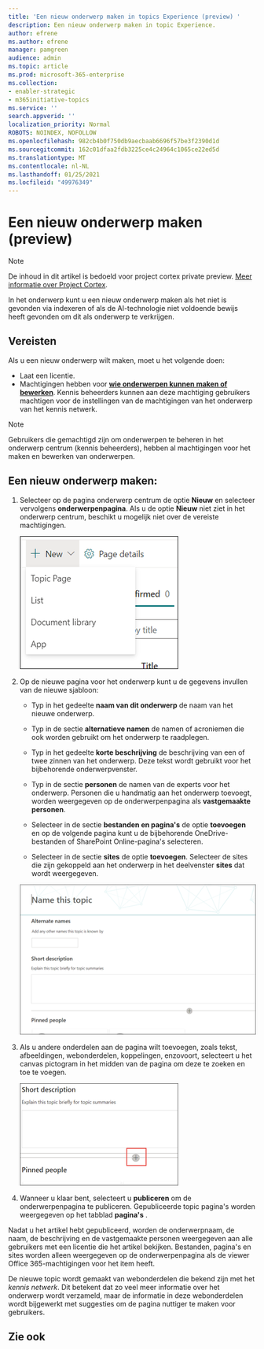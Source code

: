 ```yaml
---
title: 'Een nieuw onderwerp maken in topics Experience (preview) '
description: Een nieuw onderwerp maken in topic Experience.
author: efrene
ms.author: efrene
manager: pamgreen
audience: admin
ms.topic: article
ms.prod: microsoft-365-enterprise
ms.collection:
- enabler-strategic
- m365initiative-topics
ms.service: ''
search.appverid: ''
localization_priority: Normal
ROBOTS: NOINDEX, NOFOLLOW
ms.openlocfilehash: 982cb4b0f750db9aecbaab6696f57be3f2390d1d
ms.sourcegitcommit: 162c01dfaa2fdb3225ce4c24964c1065ce22ed5d
ms.translationtype: MT
ms.contentlocale: nl-NL
ms.lasthandoff: 01/25/2021
ms.locfileid: "49976349"
---
```

# <a name="create-a-new-topic-preview"></a>Een nieuw onderwerp maken (preview)

> [!Note] 
> De inhoud in dit artikel is bedoeld voor project cortex private preview. [Meer informatie over Project Cortex](https://aka.ms/projectcortex).

In het onderwerp kunt u een nieuw onderwerp maken als het niet is gevonden via indexeren of als de AI-technologie niet voldoende bewijs heeft gevonden om dit als onderwerp te verkrijgen.

## <a name="requirements"></a>Vereisten

Als u een nieuw onderwerp wilt maken, moet u het volgende doen:
- Laat een licentie.
- Machtigingen hebben voor [**wie onderwerpen kunnen maken of bewerken**](https://docs.microsoft.com/microsoft-365/knowledge/topic-experiences-user-permissions). Kennis beheerders kunnen aan deze machtiging gebruikers machtigen voor de instellingen van de machtigingen van het onderwerp van het kennis netwerk. 

> [!Note] 
> Gebruikers die gemachtigd zijn om onderwerpen te beheren in het onderwerp centrum (kennis beheerders), hebben al machtigingen voor het maken en bewerken van onderwerpen.

## <a name="to-create-a-new-topic"></a>Een nieuw onderwerp maken:

1. Selecteer op de pagina onderwerp centrum de optie **Nieuw** en selecteer vervolgens **onderwerpenpagina**. Als u de optie **Nieuw** niet ziet in het onderwerp centrum, beschikt u mogelijk niet over de vereiste machtigingen.

    ![Nieuw onderwerp](../media/knowledge-management/k-new-topic.png)

2. Op de nieuwe pagina voor het onderwerp kunt u de gegevens invullen van de nieuwe sjabloon:

    - Typ in het gedeelte **naam van dit onderwerp** de naam van het nieuwe onderwerp.
    
    - Typ in de sectie **alternatieve namen** de namen of acroniemen die ook worden gebruikt om het onderwerp te raadplegen.
    
    - Typ in het gedeelte **korte beschrijving** de beschrijving van een of twee zinnen van het onderwerp. Deze tekst wordt gebruikt voor het bijbehorende onderwerpvenster.
    
    - Typ in de sectie **personen** de namen van de experts voor het onderwerp. Personen die u handmatig aan het onderwerp toevoegt, worden weergegeven op de onderwerpenpagina als **vastgemaakte personen**.
    
    - Selecteer in de sectie **bestanden en pagina's** de optie **toevoegen** en op de volgende pagina kunt u de bijbehorende OneDrive-bestanden of SharePoint Online-pagina's selecteren.
    
    - Selecteer in de sectie **sites** de optie **toevoegen**. Selecteer de sites die zijn gekoppeld aan het onderwerp in het deelvenster  **sites** dat wordt weergegeven.

    ![Nieuwe onderwerpenpagina](../media/knowledge-management/k-new-topic-page.png)
    
3. Als u andere onderdelen aan de pagina wilt toevoegen, zoals tekst, afbeeldingen, webonderdelen, koppelingen, enzovoort, selecteert u het canvas pictogram in het midden van de pagina om deze te zoeken en toe te voegen.

    ![Items aan een pagina toevoegen](../media/knowledge-management/static-icon.png)

4. Wanneer u klaar bent, selecteert u **publiceren** om de onderwerpenpagina te publiceren. Gepubliceerde topic pagina's worden weergegeven op het tabblad **pagina's** .

Nadat u het artikel hebt gepubliceerd, worden de onderwerpnaam, de naam, de beschrijving en de vastgemaakte personen weergegeven aan alle gebruikers met een licentie die het artikel bekijken. Bestanden, pagina's en sites worden alleen weergegeven op de onderwerpenpagina als de viewer Office 365-machtigingen voor het item heeft. 

De nieuwe topic wordt gemaakt van webonderdelen die bekend zijn met het *kennis netwerk*. Dit betekent dat zo veel meer informatie over het onderwerp wordt verzameld, maar de informatie in deze webonderdelen wordt bijgewerkt met suggesties om de pagina nuttiger te maken voor gebruikers.

## <a name="see-also"></a>Zie ook



  






